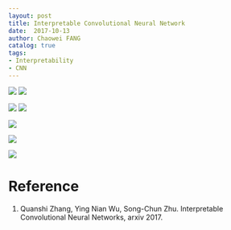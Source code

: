 ```yaml
---
layout: post  
title: Interpretable Convolutional Neural Network  
date:  2017-10-13  
author: Chaowei FANG  
catalog: true  
tags:
- Interpretability
- CNN
---
```




![](https://ws4.sinaimg.cn/large/006tKfTcgy1fkgybzv7flj30k00b9q4i.jpg)
![](https://ws2.sinaimg.cn/large/006tKfTcgy1fkgybyhl16j30k00b9t9u.jpg)

![](https://ws3.sinaimg.cn/large/006tKfTcgy1fkgybxfp9dj30k00b93zl.jpg)
![](https://ws1.sinaimg.cn/large/006tKfTcgy1fkgybwkmwmj30k00b9js2.jpg)

![](https://ws3.sinaimg.cn/large/006tKfTcgy1fkgybvpdsbj30k00b9wfu.jpg)

![](https://ws3.sinaimg.cn/large/006tKfTcgy1fkgybrp2e6j30k00b9gmy.jpg)

![](https://ws2.sinaimg.cn/large/006tKfTcgy1fkgybqofb7j30k00b9dgt.jpg)

# Reference
1. Quanshi Zhang, Ying Nian Wu, Song-Chun Zhu. Interpretable Convolutional Neural Networks, arxiv 2017.